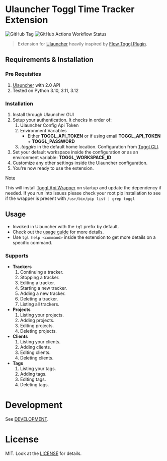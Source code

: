# Ulauncher Toggl Time Tracker Extension

![GitHub Tag](https://img.shields.io/github/v/tag/ddkasa/ulauncher-toggl-extension?style=for-the-badge)
![GitHub Actions Workflow Status](https://img.shields.io/github/actions/workflow/status/ddkasa/ulauncher-toggl-extension/.github%2Fworkflows%2Ftests.yaml?style=for-the-badge&link=https%3A%2F%2Fgithub.com%2Fddkasa%2Fulauncher-toggl-extension%2Factions%2Fworkflows%2Ftests.yaml)

> Extension for [Ulauncher](https://github.com/Ulauncher/Ulauncher/) heavily inspired by [Flow Toggl Plugin](https://github.com/JamesNZL/flow-toggl-plugin).

## Requirements & Installation

### Pre Requisites

1. [Ulauncher](https://github.com/Ulauncher/Ulauncher/) with 2.0 API
2. Tested on Python 3.10, 3.11, 3.12

### Installation

1. Install through Ulauncher GUI
2. Setup your authentication. It checks in order of:
   1. Ulauncher Config Api Token
   2. Environment Variables
      - Either **TOGGL_API_TOKEN** or if using email **TOGGL_API_TOKEN** + **TOGGL_PASSWORD**
   3. _.togglrc_ in the default home location. Configuration from [Toggl CLI](https://github.com/AuHau/toggl-cli).
3. Set your default workspace inside the configuration or as an environment variable: **TOGGL_WORKSPACE_ID**
4. Customize any other settings inside the Ulauncher configuration.
5. You're now ready to use the extension.

> [!NOTE]
> This will install [Toggl Api Wrapper](https://pypi.org/project/toggl-api-wrapper/) on startup and update the dependency if needed. If you run into issues please check your root pip installation to see if the wrapper is present with `/usr/bin/pip list | grep toggl`

## Usage

- Invoked in Ulauncher with the `tgl` prefix by default.
- Check out the [usage guide](docs/guide.md) for more details.
- Use `tgl help <command>` inside the extension to get more details on a specific command.

### Supports

- **Trackers**
  1. Continuing a tracker.
  2. Stopping a tracker.
  3. Editing a tracker.
  4. Starting a new tracker.
  5. Adding a new tracker.
  6. Deleting a tracker.
  7. Listing all trackers.
- **Projects**
  1. Listing your projects.
  2. Adding projects.
  3. Editing projects.
  4. Deleting projects.
- **Clients**
  1. Listing your clients.
  2. Adding clients.
  3. Editing clients.
  4. Deleting clients.
- **Tags**
  1. Listing your tags.
  2. Adding tags.
  3. Editing tags.
  4. Deleting tags.

# Development

See [DEVELOPMENT](docs/DEVELOPMENT.md).

# License

MIT. Look at the [LICENSE](LICENSE.md) for details.
